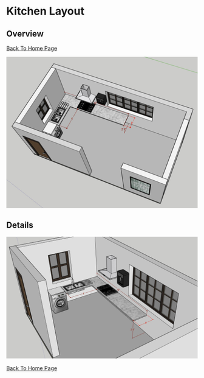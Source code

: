 
# Kitchen Layout

## Overview
[Back To Home Page](../)

![Kitchen](Kitchen.jpg)




## Details
![Details](KitchenDetails.jpg)



[Back To Home Page](../)

